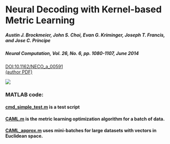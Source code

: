 # Neural Decoding with Kernel-based Metric Learning
##### Austin J. Brockmeier, John S. Choi, Evan G. Kriminger, Joseph T. Francis, and Jose C. Principe
##### Neural Computation, Vol. 26, No. 6, pp. 1080-1107, June 2014

[DOI:10.1162/NECO_a_00591](http://dx.doi.org/10.1162/NECO_a_00591)  
[(author PDF)](http://cnel.ufl.edu/files/1389293595.pdf)

![](http://cnel.ufl.edu/~ajbrockmeier/metric/test.png)

### MATLAB code:
#### [cmd_simple_test.m](./cmd_simple_test.m) is a test script
#### [CAML.m](./CAML.m) is the metric learning optimization algorithm for a batch of data.
#### [CAML_approx.m](./CAML_approx.m) uses mini-batches for large datasets with vectors in Euclidean space.
